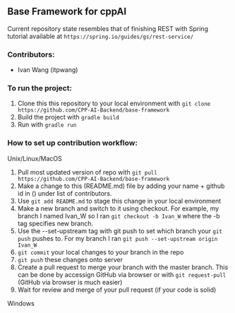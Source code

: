 Base Framework for cppAI 
-------
Current repository state resembles that of finishing REST with Spring tutorial available at `https://spring.io/guides/gs/rest-service/`

### Contributors:
- Ivan Wang (itpwang)

### To run the project:

1. Clone this this repository to your local environment with `git clone https://github.com/CPP-AI-Backend/base-framework`
2. Build the project with `gradle build`
3. Run with `gradle run`

### How to set up contribution workflow:

Unix/Linux/MacOS
1. Pull most updated version of repo with `git pull https://github.com/CPP-AI-Backend/base-framework`
2. Make a change to this (README.md) file by adding your name + github id in () under list of contributors.
3. Use `git add README.md` to stage this change in your local environment
3. Make a new branch and switch to it using checkout. For example, my branch I named Ivan_W so I ran `git checkout -b Ivan_W` where the -b tag specifies new branch. 
4. Use the --set-upstream tag with git push to set which branch your `git push` pushes to. For my branch I ran `git push --set-upstream origin Ivan_W`
5. `git commit` your local changes to your branch in the repo
6. `git push` these changes onto server
7. Create a pull request to merge your branch with the master branch. This can be done by accessign GitHub via browser or with `git request-pull` (GitHub via browser is much easier)
8. Wait for review and merge of your pull request (if your code is solid)

Windows
